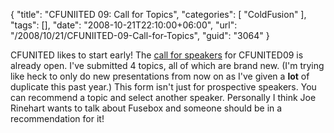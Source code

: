 {
	"title": "CFUNIITED 09: Call for Topics",
	"categories": [
		"ColdFusion"
	],
	"tags": [],
	"date": "2008-10-21T22:10:00+06:00",
	"url": "/2008/10/21/CFUNIITED-09-Call-for-Topics",
	"guid": "3064"
}

CFUNITED likes to start early! The <a href="http://callforspeakers.cfconf.org/">call for speakers</a> for CFUNITED09 is already open. I've submitted 4 topics, all of which are brand new. (I'm trying like heck to only do new presentations from now on as I've given a <b>lot</b> of duplicate this past year.) This form isn't just for prospective speakers. You can recommend a topic and select another speaker. Personally I think Joe Rinehart wants to talk about Fusebox and someone should be in a recommendation for it!